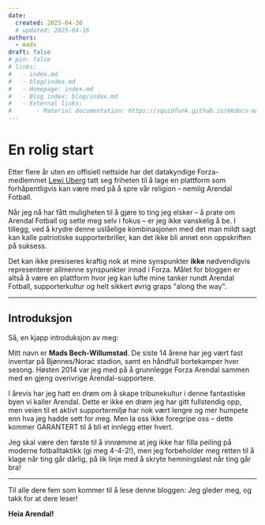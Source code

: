```yaml
---
date:
  created: 2025-04-30
  # updated: 2025-04-16
authors:
  - mads
draft: false
# pin: false
# links:
#   - index.md
#   - blog/index.md
#   - Homepage: index.md
#   - Blog index: blog/index.md
#   - External links:
#       - Material documentation: https://squidfunk.github.io/mkdocs-material
---
```


# En rolig start

Etter flere år uten en offisiell nettside har det datakyndige Forza-medlemmet [Lewi Uberg](https://uberg.me) tatt seg friheten til å lage en plattform som forhåpentligvis kan være med på å spre vår religion – nemlig Arendal Fotball.

Når jeg nå har fått muligheten til å gjøre to ting jeg elsker – å prate om Arendal Fotball og sette meg selv i fokus – er jeg ikke vanskelig å be. I tillegg, ved å krydre denne uslåelige kombinasjonen med det man mildt sagt kan kalle patriotiske supporterbriller, kan det ikke bli annet enn oppskriften på suksess.

Det kan ikke presiseres kraftig nok at mine synspunkter **ikke** nødvendigvis representerer allmenne synspunkter innad i Forza. Målet for bloggen er altså å være en plattform hvor jeg kan lufte mine tanker rundt Arendal Fotball, supporterkultur og helt sikkert øvrig graps "along the way".

---

## Introduksjon

Så, en kjapp introduksjon av meg:

Mitt navn er **Mads Bech-Willumstad**. De siste 14 årene har jeg vært fast inventar på Bjønnes/Norac stadion, samt en håndfull bortekamper hver sesong. Høsten 2014 var jeg med på å grunnlegge Forza Arendal sammen med en gjeng overivrige Arendal-supportere.

I årevis har jeg hatt en drøm om å skape tribunekultur i denne fantastiske byen vi kaller Arendal. Dette er ikke en drøm jeg har gitt fullstendig opp, men veien til et aktivt supportermiljø har nok vært lengre og mer humpete enn hva jeg hadde sett for meg. Men la oss ikke foregripe oss – dette kommer GARANTERT til å bli et innlegg etter hvert.

Jeg skal være den første til å innrømme at jeg ikke har filla peiling på moderne fotballtaktikk (gi meg 4-4-2!), men jeg forbeholder meg retten til å klage når ting går dårlig, på lik linje med å skryte hemningsløst når ting går bra!

---

Til alle dere fem som kommer til å lese denne bloggen: Jeg gleder meg, og takk for at dere leser!

**Heia Arendal!**

